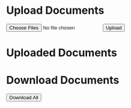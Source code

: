 <!DOCTYPE html>
<html lang="en">
<head>
<meta charset="UTF-8">
<meta name="viewport" content="width=device-width, initial-scale=1.0">
<title>Multiple Document Upload and Download</title>
</head>
<body>
  <h1>Upload Documents</h1>
  <input type="file" id="fileInput" multiple>
  <button onclick="uploadFiles()">Upload</button>

  <h1>Uploaded Documents</h1>
  <ul id="fileList"></ul>

  <h1>Download Documents</h1>
  <button onclick="downloadFiles()">Download All</button>

  <script>
    function uploadFiles() {
      const fileInput = document.getElementById('fileInput');
      const fileList = document.getElementById('fileList');
      
      while (fileList.firstChild) {
        fileList.removeChild(fileList.firstChild);
      }

      for (const file of fileInput.files) {
        const listItem = document.createElement('li');
        listItem.textContent = file.name;
        fileList.appendChild(listItem);
      }
    }

    function downloadFiles() {
      const fileInput = document.getElementById('fileInput');
      for (const file of fileInput.files) {
        const url = URL.createObjectURL(file);
        const link = document.createElement('a');
        link.href = url;
        link.download = file.name;
        document.body.appendChild(link);
        link.click();
        document.body.removeChild(link);
        URL.revokeObjectURL(url);
      }
    }
  </script>
</body>
</html>

